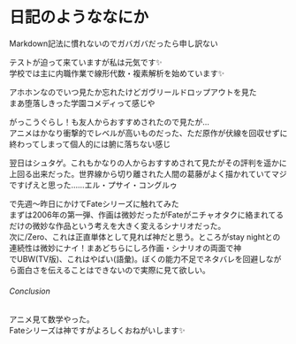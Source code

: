 # 日記のようななにか

Markdown記法に慣れないのでガバガバだったら申し訳ない

テストが迫って来ていますが私は元気です✨<br>学校では主に内職作業で線形代数・複素解析を始めています✨

アホホンなのでいつ見たか忘れたけどガヴリールドロップアウトを見た<br>まあ堕落しきった学園コメディって感じや

がっこうぐらし！も友人からおすすめされたので見たが…<br>アニメはかなり衝撃的でレベルが高いものだった、ただ原作が伏線を回収せずに終わってしまって個人的には腑に落ちない感じ

翌日はシュタゲ。これもかなりの人からおすすめされて見たがその評判を遥かに上回る出来だった。世界線から切り離された人間の葛藤がよく描かれていてマジですげえと思った……エル・プサイ・コングルゥ

で先週～昨日にかけてFateシリーズに触れてみた<br>まずは2006年の第一弾、作画は微妙だったがFateがニチャオタクに絡まれてるだけの微妙な作品という考えを大きく変えるシナリオだった。<br>次に/Zero、これは正直単体として見れば神だと思う。ところがstay nightとの連続性は微妙にナイ！まあどちらにしろ作画・シナリオの両面で神<br>でUBW(TV版)、これはやばい(語彙)。ぼくの能力不足でネタバレを回避しながら面白さを伝えることはできないので実際に見て欲しい。

###### Conclusion

アニメ見て数学やった。<br>Fateシリーズは神ですがよろしくおねがいします✨
